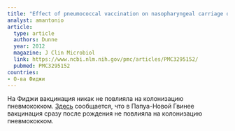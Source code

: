 ```yaml
---
title: "Effect of pneumococcal vaccination on nasopharyngeal carriage of Streptococcus pneumoniae, Haemophilus influenzae, Moraxella catarrhalis, and Staphylococcus aureus in Fijian children"
analyst: amantonio
article:
  type: article
  authors: Dunne
  year: 2012
  magazine: J Clin Microbiol
  link: https://www.ncbi.nlm.nih.gov/pmc/articles/PMC3295152/
  pubmed: PMC3295152
countries:
- О-ва Фиджи
---
```


На Фиджи вакцинация никак не повлияла на колонизацию пневмококком.
[Здесь](https://www.ncbi.nlm.nih.gov/pubmed/22189528) сообщается, что в Папуа-Новой Гвинее вакцинация сразу после рождения не повлияла на колонизацию пневмококком.
